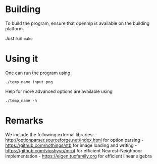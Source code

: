 # Building

To build the program, ensure that openmp is available on the building platform.

Just run
``` make ```

# Using it

One can run the program using

``` ./temp_name input.png ```

Help for more advanced options are available using

``` ./temp_name -h ```


# Remarks

We include the following external libraries:
    - http://optionparser.sourceforge.net/index.html for option parsing
    - https://github.com/nothings/stb for image loading and writing
    - https://github.com/vioshyvo/mrpt for efficient Nearest-Neighboor implementation
    - https://eigen.tuxfamily.org for efficient linear algebra

